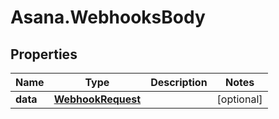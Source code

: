# Asana.WebhooksBody

## Properties
Name | Type | Description | Notes
------------ | ------------- | ------------- | -------------
**data** | [**WebhookRequest**](WebhookRequest.md) |  | [optional] 
